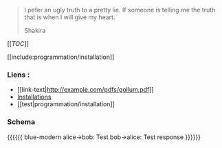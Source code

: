 > I pefer an ugly truth to a pretty lie. If someone is telling me the truth that is when I will give my heart.
>
> Shakira 

[[_TOC_]]

[[include:programmation/installation]]

### Liens :
- [[link-text|http://example.com/pdfs/gollum.pdf]]
- [Installations](programmation/installation.md)
- [[test|programmation/installation]]

### Schema 
{{{{{{ blue-modern
    alice->bob: Test
    bob->alice: Test response
}}}}}}